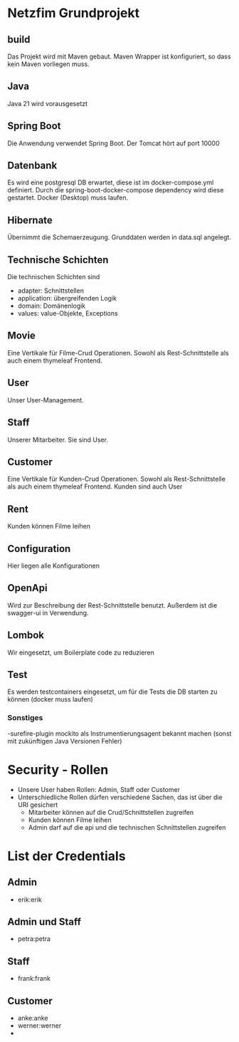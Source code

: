 # Netzfim Grundprojekt
## build
Das Projekt wird mit Maven gebaut. Maven Wrapper ist konfiguriert, so dass kein Maven vorliegen muss.
## Java
Java 21 wird vorausgesetzt
## Spring Boot
Die Anwendung verwendet Spring Boot. Der Tomcat hört auf port 10000
## Datenbank
Es wird eine postgresql DB erwartet, diese ist im docker-compose.yml definiert.
Durch die spring-boot-docker-compose dependency wird diese gestartet. Docker (Desktop) muss laufen.
## Hibernate
Übernimmt die Schemaerzeugung. Grunddaten werden in data.sql angelegt.
## Technische Schichten
Die technischen Schichten sind
- adapter: Schnittstellen
- application: übergreifenden Logik
- domain: Domänenlogik
- values: value-Objekte, Exceptions
## Movie
Eine Vertikale für Filme-Crud Operationen. Sowohl als Rest-Schnittstelle als auch einem thymeleaf Frontend.
## User
Unser User-Management.
## Staff
Unserer Mitarbeiter. Sie sind User.
## Customer
Eine Vertikale für Kunden-Crud Operationen. Sowohl als Rest-Schnittstelle als auch einem thymeleaf Frontend. Kunden sind auch User
## Rent
Kunden können Filme leihen
## Configuration
Hier liegen alle Konfigurationen
## OpenApi
Wird zur Beschreibung der Rest-Schnittstelle benutzt. Außerdem ist die swagger-ui in Verwendung.
## Lombok
Wir eingesetzt, um Boilerplate code zu reduzieren
## Test
Es werden testcontainers eingesetzt, um für die Tests die DB starten zu können (docker muss laufen)
### Sonstiges
-surefire-plugin mockito als Instrumentierungsagent bekannt machen (sonst mit zukünftigen Java Versionen Fehler)

# Security - Rollen
- Unsere User haben Rollen: Admin, Staff oder Customer
- Unterschiedliche Rollen dürfen verschiedene Sachen, das ist über die URI gesichert
  - Mitarbeiter können auf die Crud/Schnittstellen zugreifen
  - Kunden können Filme leihen
  - Admin darf auf die api und die technischen Schnittstellen zugreifen

# List der Credentials
## Admin
- erik:erik
## Admin und Staff
- petra:petra
## Staff
- frank:frank
## Customer
- anke:anke
- werner:werner
- 